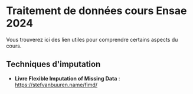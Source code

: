 # Traitement de données cours Ensae 2024

Vous trouverez ici des lien utiles pour comprendre certains aspects du cours.

## Techniques d'imputation
- **Livre Flexible Imputation
of Missing Data** : https://stefvanbuuren.name/fimd/
